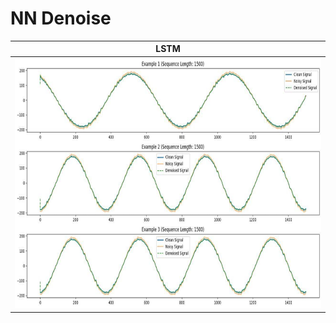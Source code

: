 # NN Denoise





|               LSTM                        |
|:-----------------------------------------:|
| <img src="data/images/example1.jpeg" alt="Input image" height="400"/> |

